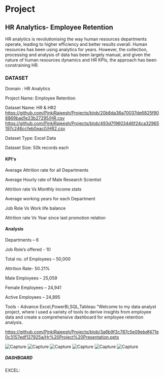 # Project
## HR Analytics- Employee Retention 

HR analytics is revolutionising the way human resources departments operate, leading to higher efficiency and better results overall. Human resources has been using analytics for years. However, the collection, processing and analysis of data has been largely manual, and given the nature of human resources dynamics and HR KPIs, the approach has been constraining HR. 

### DATASET

Domain : HR Analytics

Project Name: Employee Retention

Dataset Name: HR & HR2
https://github.com/PinkiRajeesh/Projects/blob/20b8da36a70037de6825f908869bad1e23b27295/HR.csv
https://github.com/PinkiRajeesh/Projects/blob/493d7f9603446f24ca32965197c246ccfeb0eac0/HR2.csv

Dataset Type: Excel Data

Dataset Size: 50k records each

#### KPI's

Average Attrition rate for all Departments

Average Hourly rate of Male Research Scientist

Attrition rate Vs Monthly income stats

Average working years for each Department

Job Role Vs Work life balance

Attrition rate Vs Year since last promotion relation

#### Analysis

Departments – 6

Job Role’s offered - 10

Total no. of Employees – 50,000

Attrition Rate- 50.21%

Male Employees – 25,059

Female Employees – 24,941

Active Employees – 24,895

Tools - Advance Excel,PowerBi,SQL,Tableau "Welcome to my data analyst project, where I used a variety of tools to derive insights from employee data and create a comprehensive dashboard for employee retention analysis.

https://github.com/PinkiRajeesh/Projects/blob/3a6b9f3c787c5e09ebdf471e0c3157edf127925a/Hr%20Project%20Presentation.pptx


![Capture](https://github.com/PinkiRajeesh/Projects/assets/168532067/9475594f-2945-4e49-ae4a-6ef79315317b)
![Capture](https://github.com/PinkiRajeesh/Projects/assets/168532067/df8bbffe-58d9-4854-a36e-deaaf10ae8d3)
![Capture](https://github.com/PinkiRajeesh/Projects/assets/168532067/fafae185-c9c6-4cb1-8bba-246a79d1bd0b)
![Capture](https://github.com/PinkiRajeesh/Projects/assets/168532067/90fbc4f4-af0a-46d5-8e83-b99d950dc8a0)
![Capture](https://github.com/PinkiRajeesh/Projects/assets/168532067/eebead91-6671-4b3e-a00e-117741b81203)
![Capture](https://github.com/PinkiRajeesh/Projects/assets/168532067/11158a4c-45ee-4bc0-be62-7b88e40d9f85)
##### DASHBOARD
EXCEL:
